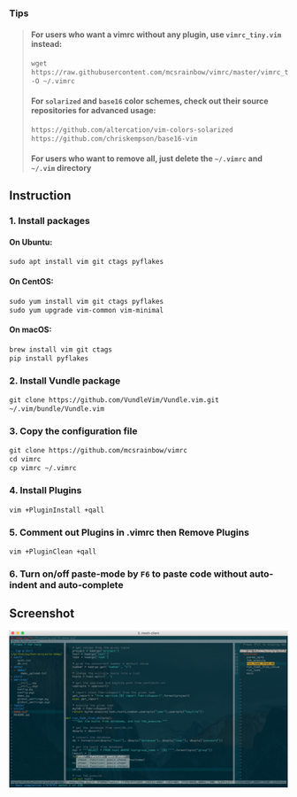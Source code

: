 ### Tips


> #### For users who want a vimrc without any plugin, use `vimrc_tiny.vim` instead:
> ```
> wget https://raw.githubusercontent.com/mcsrainbow/vimrc/master/vimrc_tiny.vim -O ~/.vimrc
> ```
> #### For `solarized` and `base16` color schemes, check out their source repositories for advanced usage:
> ```
> https://github.com/altercation/vim-colors-solarized
> https://github.com/chriskempson/base16-vim
> ```
> #### For users who want to remove all, just delete the `~/.vimrc` and `~/.vim` directory

## Instruction

### 1. Install packages

#### On Ubuntu:

```
sudo apt install vim git ctags pyflakes
```

#### On CentOS:

```
sudo yum install vim git ctags pyflakes
sudo yum upgrade vim-common vim-minimal
```

#### On macOS:

```
brew install vim git ctags
pip install pyflakes
```

### 2. Install Vundle package

```
git clone https://github.com/VundleVim/Vundle.vim.git ~/.vim/bundle/Vundle.vim
```

### 3. Copy the configuration file

```
git clone https://github.com/mcsrainbow/vimrc
cd vimrc
cp vimrc ~/.vimrc
```

### 4. Install Plugins

```
vim +PluginInstall +qall
```

### 5. Comment out Plugins in .vimrc then Remove Plugins

```
vim +PluginClean +qall
```

### 6. Turn on/off paste-mode by `F6` to paste code without auto-indent and auto-complete

## Screenshot

![image](screenshot.png)
